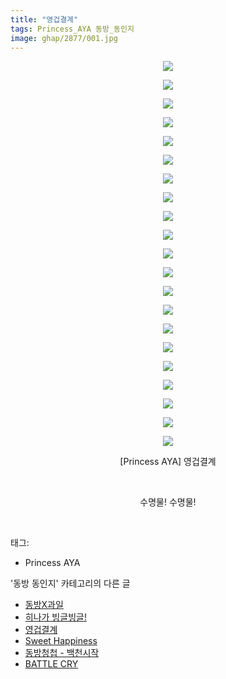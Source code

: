 ```yaml
---
title: "영겁결계"
tags: Princess_AYA 동방_동인지
image: ghap/2877/001.jpg
---
```

<div class="article">
<p style="text-align: center; clear: none; float: none;"><img src="{{ site.nasurl }}/ghap/2877/001.jpg"/></p>
<p style="text-align: center; clear: none; float: none;"><img src="{{ site.nasurl }}/ghap/2877/002.jpg"/></p>
<p style="text-align: center; clear: none; float: none;"><img src="{{ site.nasurl }}/ghap/2877/003.jpg"/></p>
<p style="text-align: center; clear: none; float: none;"><img src="{{ site.nasurl }}/ghap/2877/004.jpg"/></p>
<p style="text-align: center; clear: none; float: none;"><img src="{{ site.nasurl }}/ghap/2877/005.jpg"/></p>
<p style="text-align: center; clear: none; float: none;"><img src="{{ site.nasurl }}/ghap/2877/006.jpg"/></p>
<p style="text-align: center; clear: none; float: none;"><img src="{{ site.nasurl }}/ghap/2877/007.jpg"/></p>
<p style="text-align: center; clear: none; float: none;"><img src="{{ site.nasurl }}/ghap/2877/008.jpg"/></p>
<p style="text-align: center; clear: none; float: none;"><img src="{{ site.nasurl }}/ghap/2877/009.jpg"/></p>
<p style="text-align: center; clear: none; float: none;"><img src="{{ site.nasurl }}/ghap/2877/010.jpg"/></p>
<p style="text-align: center; clear: none; float: none;"><img src="{{ site.nasurl }}/ghap/2877/011.jpg"/></p>
<p style="text-align: center; clear: none; float: none;"><img src="{{ site.nasurl }}/ghap/2877/012.jpg"/></p>
<p style="text-align: center; clear: none; float: none;"><img src="{{ site.nasurl }}/ghap/2877/013.jpg"/></p>
<p style="text-align: center; clear: none; float: none;"><img src="{{ site.nasurl }}/ghap/2877/014.jpg"/></p>
<p style="text-align: center; clear: none; float: none;"><img src="{{ site.nasurl }}/ghap/2877/015.jpg"/></p>
<p style="text-align: center; clear: none; float: none;"><img src="{{ site.nasurl }}/ghap/2877/016.jpg"/></p>
<p style="text-align: center; clear: none; float: none;"><img src="{{ site.nasurl }}/ghap/2877/017.jpg"/></p>
<p style="text-align: center; clear: none; float: none;"><img src="{{ site.nasurl }}/ghap/2877/018.jpg"/></p>
<p style="text-align: center; clear: none; float: none;"><img src="{{ site.nasurl }}/ghap/2877/019.jpg"/></p>
<p style="text-align: center; clear: none; float: none;"><img src="{{ site.nasurl }}/ghap/2877/020.jpg"/></p>
<p style="text-align: center; clear: none; float: none;"><img src="{{ site.nasurl }}/ghap/2877/021.jpg"/></p>
<p style="text-align: center; clear: none; float: none;">[Princess AYA] 영겁결계</p>
<p style="text-align: center; clear: none; float: none;"><br/></p>
<p style="text-align: center; clear: none; float: none;">수명물! 수명물!</p>
<p style="text-align: center; clear: none; float: none;"><br/></p>
</div><div class="tagTrail">
<p>태그: </p>
<ul>
<li>Princess AYA</li>
</ul>
</div><div class="another">
<p>'동방 동인지' 카테고리의 다른 글</p>
<ul>
<li><a href="/2016-12-10-ghap_2879">동방X과일</a></li>
<li><a href="/2016-12-10-ghap_2878">히나가 빙글빙글!</a></li>
<li><a href="/2016-12-10-ghap_2877">영겁결계</a></li>
<li><a href="/2016-12-10-ghap_2876">Sweet Happiness</a></li>
<li><a href="/2016-12-09-ghap_2875">동방청첩 - 백천시작</a></li>
<li><a href="/2016-12-09-ghap_2874">BATTLE CRY</a></li>
</ul>
</div><div class="cb_module cb_fluid">
<div class="cb_wrt cb_profile">
</div><!-- commentList close -->
</div>